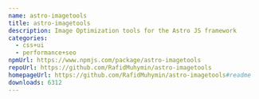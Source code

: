 ```yaml
---
name: astro-imagetools
title: astro-imagetools
description: Image Optimization tools for the Astro JS framework
categories:
  - css+ui
  - performance+seo
npmUrl: https://www.npmjs.com/package/astro-imagetools
repoUrl: https://github.com/RafidMuhymin/astro-imagetools
homepageUrl: https://github.com/RafidMuhymin/astro-imagetools#readme
downloads: 6312
---
```


